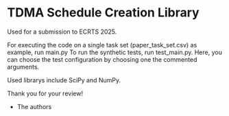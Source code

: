 # TDMA Schedule Creation Library

Used for a submission to ECRTS 2025.

For executing the code on a single task set (paper_task_set.csv) as example, run main.py
To run the synthetic tests, run test_main.py. Here, you can choose the test configuration by choosing one the commented arguments.

Used librarys include SciPy and NumPy.

Thank you for your review!
- The authors
